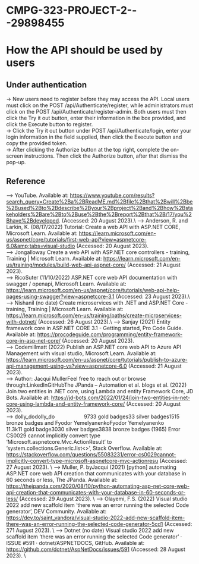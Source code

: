 # CMPG-323-PROJECT-2---29898455
# How the API should be used by users
## Under authentication

-> New users need to register before they may access the API. Local users must click on the POST /api/Authenticate/register, while administrators must click on the POST /api/Authenticate/register-admin. Both users must then click the Try it out button, enter their information in the box provided, and click the Execute button to register.\
-> Click the Try it out button under POST /api/Authenticate/login, enter your login information in the field supplied, then click the Execute button and copy the provided token. \
-> After clicking the Authorize button at the top right, complete the on-screen instructions. Then click the Authorize button, after that dismiss the pop-up.


## Reference
--> YouTube. Available at: https://www.youtube.com/results?search_query=Create%2Ba%2BReadME.md%2Bfile%2Bthat%2Bwill%2Bbe%2Bused%2Bto%2Bdescribe%2Byour%2Bproject%2Band%2Bhow%2Bstakeholders%2Bare%2Bto%2Buse%2Bthe%2Breport%2Bthat%2B/17/you%2Bhave%2Bdeveloped. (Accessed: 20 August 2023).\ 
--> Anderson, R. and Larkin, K. (08/17/2022) Tutorial: Create a web API with ASP.NET CORE, Microsoft Learn. Available at: https://learn.microsoft.com/en-us/aspnet/core/tutorials/first-web-api?view=aspnetcore-6.0&amp;tabs=visual-studio (Accessed: 20 August 2023). \
--> Jongalloway Create a web API with ASP.NET core controllers - training, Training | Microsoft Learn. Available at: https://learn.microsoft.com/en-us/training/modules/build-web-api-aspnet-core/ (Accessed: 21 August 2023).\
-->  RicoSuter (11/10/2022) ASP.NET core web API documentation with swagger / openapi, Microsoft Learn. Available at: https://learn.microsoft.com/en-us/aspnet/core/tutorials/web-api-help-pages-using-swagger?view=aspnetcore-3.1 (Accessed: 23 August 2023).\ 
--> Nishanil (no date) Create microservices with .NET and ASP.NET Core - training, Training | Microsoft Learn. Available at: https://learn.microsoft.com/en-us/training/paths/create-microservices-with-dotnet/ (Accessed: 26 August 2023).\ 
--> Sanjay (2021) Entity framework core in ASP.NET CORE 3.1 - Getting started, Pro Code Guide. Available at: https://procodeguide.com/programming/entity-framework-core-in-asp-net-core/ (Accessed: 20 August 2023). \
--> Codemillmatt (2022) Publish an ASP.NET core web API to Azure API Management with visual studio, Microsoft Learn. Available at: https://learn.microsoft.com/en-us/aspnet/core/tutorials/publish-to-azure-api-management-using-vs?view=aspnetcore-6.0 (Accessed: 21 August 2023). \
--> Author: Jacqui MullerFeel free to reach out or browse through:LinkedInGitHubThe JPanda – Automation et al. blogs et al. (2022) Join two entities in .NET core, using Lambda and entity Framework Core, JD Bots. Available at: https://jd-bots.com/2022/01/24/join-two-entities-in-net-core-using-lambda-and-entity-framework-core/ (Accessed: 20 August 2023). \
--> dolly_dodolly_do&nbsp; &nbsp; &nbsp; &nbsp; &nbsp; &nbsp; &nbsp; &nbsp; &nbsp; &nbsp; 9733 gold badges33 silver badges1515 bronze badges and Fyodor YemelyanenkoFyodor Yemelyanenko&nbsp; &nbsp; &nbsp; &nbsp; &nbsp; &nbsp; &nbsp; &nbsp; &nbsp; &nbsp; 11.3k11 gold badge3030 silver badges3838 bronze badges (1965) Error CS0029 cannot implicitly convert type ‘Microsoft.aspnetcore.Mvc.ActionResult’ to ‘system.collections.Generic.list&lt;&gt;’, Stack Overflow. Available at: https://stackoverflow.com/questions/55083231/error-cs0029cannot-implicitly-convert-type-microsoft-aspnetcore-mvc-actionresu (Accessed: 27 August 2023). \ 
--> Muller, P. byJacqui (2021) [python] automating ASP.NET core web API creation that communicates with your database in 60 seconds or less, The JPanda. Available at: https://thejpanda.com/2020/08/10/python-automating-asp-net-core-web-api-creation-that-communicates-with-your-database-in-60-seconds-or-less/ (Accessed: 29 August 2023). \ 
--> Olayemi, F.S. (2022) Visual studio 2022 add new scaffold item ‘there was an error running the selected Code generator’, DEV Community. Available at: https://dev.to/saint_vandora/visual-studio-2022-add-new-scaffold-item-there-was-an-error-running-the-selected-code-generator-5cd1 (Accessed: 271 August 2023). \ 
--> Dotnet (no date) Visual studio 2022 add new scaffold item ‘there was an error running the selected Code generator’ · ISSUE #591 · dotnet/ASPNETDOCS, GitHub. Available at: https://github.com/dotnet/AspNetDocs/issues/591 (Accessed: 28 August 2023). \


